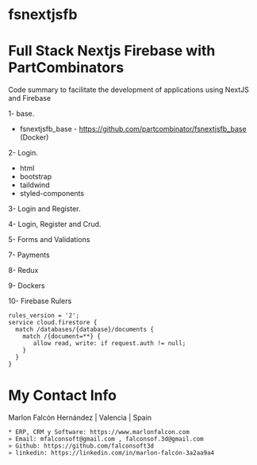 # fsnextjsfb
# Full Stack Nextjs Firebase with PartCombinators
Code summary to facilitate the development of applications using NextJS and Firebase

1- base.
- fsnextjsfb_base - https://github.com/partcombinator/fsnextjsfb_base (Docker)

2- Login.
- html
- bootstrap
- taildwind
- styled-components

3- Login and Register.

4- Login, Register and Crud.

5- Forms and Validations

7- Payments

8- Redux

9- Dockers

10- Firebase Rulers
```
rules_version = '2';
service cloud.firestore {
  match /databases/{database}/documents {
    match /{document=**} {
       allow read, write: if request.auth != null;
    }
  }
}
```

# My Contact Info
Marlon Falcón Hernández | Valencia | Spain
```
* ERP, CRM y Software: https://www.marlonfalcon.com
» Email: mfalconsoft@gmail.com , falconsof.3d@gmail.com
» Github: https://github.com/falconsoft3d
» linkedin: https://linkedin.com/in/marlon-falcón-3a2aa9a4
```
